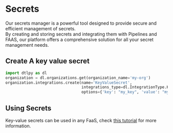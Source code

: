 # Secrets  
  
Our secrets manager is a powerful tool designed to provide secure and efficient management of secrets.  
By creating and storing secrets and integrating them with Pipelines and FAAS, our platform offers a comprehensive solution for all your secret management needs.  
  
  
## Create A key value secret  

```python
import dtlpy as dl
organization = dl.organizations.get(organization_name='my-org')
organization.integrations.create(name='KeyValueSecret',
                                 integrations_type=dl.IntegrationType.KEY_VALUE,
                                 options={'key': "my_key", 'value': "my_value"})
```
## Using Secrets  
Key-value secrets can be used in any FaaS, check [this tutorial](https://developers.dataloop.ai/tutorials/faas/advance/chapter/#using-secrets-in-a-function) for more information.  
